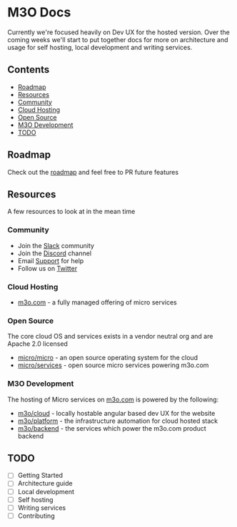 # M3O Docs

Currently we're focused heavily on Dev UX for the hosted version. Over the coming weeks we'll start to put 
together docs for more on architecture and usage for self hosting, local development and writing services.

## Contents

- [Roadmap](#roadmap)
- [Resources](#resources)
- [Community](#community)
- [Cloud Hosting](#cloud-hosting)
- [Open Source](#open-source)
- [M3O Development](#m3o-development)
- [TODO](#todo)

## Roadmap

Check out the [roadmap](ROADMAP.md) and feel free to PR future features

## Resources

A few resources to look at in the mean time

### Community

- Join the [Slack](https://slack.m3o.com) community
- Join the [Discord](https://discord.gg/TBR9bRjd6Z) channel
- Email [Support](mailto:support@m3o.com) for help
- Follow us on [Twitter](https://twitter.com/m3oservices)

### Cloud Hosting

- [m3o.com](https://m3o.com) - a fully managed offering of micro services

### Open Source

The core cloud OS and services exists in a vendor neutral org and are Apache 2.0 licensed

- [micro/micro](https://github.com/micro/micro) - an open source operating system for the cloud
- [micro/services](https://github.com/micro/services) - open source micro services powering m3o.com

### M3O Development

The hosting of Micro services on [m3o.com](https://m3o.com) is powered by the following:

- [m3o/cloud](https://github.com/m3o/cloud) - locally hostable angular based dev UX for the website
- [m3o/platform](https://github.com/m3o/platform) - the infrastructure automation for cloud hosted stack
- [m3o/backend](https://github.com/m3o/backend) - the services which power the m3o.com product backend

## TODO

- [ ] Getting Started
- [ ] Architecture guide
- [ ] Local development
- [ ] Self hosting 
- [ ] Writing services
- [ ] Contributing
